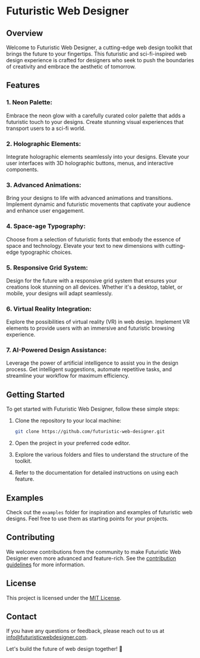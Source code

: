 # Futuristic Web Designer

## Overview

Welcome to Futuristic Web Designer, a cutting-edge web design toolkit that brings the future to your fingertips. This futuristic and sci-fi-inspired web design experience is crafted for designers who seek to push the boundaries of creativity and embrace the aesthetic of tomorrow.

## Features

### 1. **Neon Palette:**
   Embrace the neon glow with a carefully curated color palette that adds a futuristic touch to your designs. Create stunning visual experiences that transport users to a sci-fi world.

### 2. **Holographic Elements:**
   Integrate holographic elements seamlessly into your designs. Elevate your user interfaces with 3D holographic buttons, menus, and interactive components.

### 3. **Advanced Animations:**
   Bring your designs to life with advanced animations and transitions. Implement dynamic and futuristic movements that captivate your audience and enhance user engagement.

### 4. **Space-age Typography:**
   Choose from a selection of futuristic fonts that embody the essence of space and technology. Elevate your text to new dimensions with cutting-edge typographic choices.

### 5. **Responsive Grid System:**
   Design for the future with a responsive grid system that ensures your creations look stunning on all devices. Whether it's a desktop, tablet, or mobile, your designs will adapt seamlessly.

### 6. **Virtual Reality Integration:**
   Explore the possibilities of virtual reality (VR) in web design. Implement VR elements to provide users with an immersive and futuristic browsing experience.

### 7. **AI-Powered Design Assistance:**
   Leverage the power of artificial intelligence to assist you in the design process. Get intelligent suggestions, automate repetitive tasks, and streamline your workflow for maximum efficiency.

## Getting Started

To get started with Futuristic Web Designer, follow these simple steps:

1. Clone the repository to your local machine:

   ```bash
   git clone https://github.com/futuristic-web-designer.git
   ```

2. Open the project in your preferred code editor.

3. Explore the various folders and files to understand the structure of the toolkit.

4. Refer to the documentation for detailed instructions on using each feature.

## Examples

Check out the `examples` folder for inspiration and examples of futuristic web designs. Feel free to use them as starting points for your projects.

## Contributing

We welcome contributions from the community to make Futuristic Web Designer even more advanced and feature-rich. See the [contribution guidelines](CONTRIBUTING.md) for more information.

## License

This project is licensed under the [MIT License](LICENSE.md).

## Contact

If you have any questions or feedback, please reach out to us at [info@futuristicwebdesigner.com](mailto:info@futuristicwebdesigner.com).

Let's build the future of web design together! 🚀
